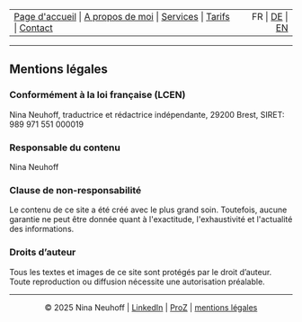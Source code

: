 <table width="100%">
<tr>
<td align="left">
<a href="index.html">Page d'accueil</a> |
<a href="about.html">A propos de moi</a> |
<a href="services.html">Services</a> |
<a href="pricing.html">Tarifs</a> |
<a href="contact.html">Contact</a>
</td>
<td align="right">
FR | <a href="../de/index.html">DE</a> | <a href="../en/index.html">EN</a>
</td>
</tr>
</table>
<hr>

## Mentions légales

### Conformément à la loi française (LCEN)
Nina Neuhoff,
traductrice et rédactrice indépendante,
29200 Brest,
SIRET: 989 971 551 000019

### Responsable du contenu
Nina Neuhoff  

### Clause de non-responsabilité
Le contenu de ce site a été créé avec le plus grand soin. Toutefois, aucune garantie ne peut être donnée quant à l'exactitude, l'exhaustivité et l'actualité des informations. 

### Droits d’auteur
Tous les textes et images de ce site sont protégés par le droit d’auteur. Toute reproduction ou diffusion nécessite une autorisation préalable.

<!-- Footer -->
<hr>
<p align="center">
&copy; 2025 Nina Neuhoff | <a href="http://www.linkedin.com/in/nina-neuhoff-32b162283">LinkedIn</a> | <a href="https://www.proz.com/translator/4180778">ProZ</a> | <a href="impressum.md">mentions légales</a>
</p>
